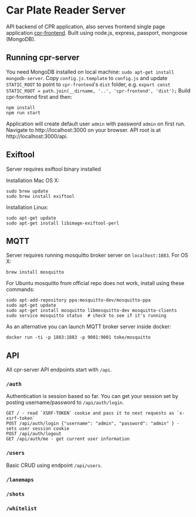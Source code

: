 # Car Plate Reader Server

API backend of CPR application, also serves frontend single page application
[cpr-frontend](https://github.com/vilnius/cpr-frontend).
Built using node.js, express, passport, mongoose (MongoDB).

## Running cpr-server

You need MongoDB installed on local machine: `sudo apt-get install mongodb-server`.
Copy `config.js.template` to `config.js` and update `STATIC_ROOT` to
point to `cpr-frontend`'s `dist` folder, e.g. `export const STATIC_ROOT = path.join(__dirname, '..', 'cpr-frontend', 'dist');`
Build cpr-frontend first and then:
```
npm install
npm run start
```
Application will create default user `admin` with password `admin` on first run.
Navigate to http://localhost:3000 on your browser.
API root is at http://localhost:3000/api.

## Exiftool

Server requires exiftool binary installed

Installation Mac OS X:

```
sudo brew update
sudo brew install exiftool
```

Installation Linux:

```
sudo apt-get update
sudo apt-get install libimage-exiftool-perl
```

## MQTT

Server requires running mosquitto broker server on `localhost:1883`. For OS X:
```
brew install mosquitto
```

For Ubuntu mosquitto from official repo does not work, install using these commands:

```
sudo apt-add-repository ppa:mosquitto-dev/mosquitto-ppa
sudo apt-get update
sudo apt-get install mosquitto libmosquitto-dev mosquitto-clients
sudo service mosquitto status  # check to see if it's running
```

As an alternative you can launch MQTT broker server inside docker:
```
docker run -ti -p 1883:1883 -p 9001:9001 toke/mosquitto
```

## API

All cpr-server API endpoints start with `/api`.

### `/auth`
Authentication is session based so far. You can get your session set by posting username/password to `/api/auth/login`.

```
GET / - read `XSRF-TOKEN` cookie and pass it to next requests as `x-xsrf-token`
POST /api/auth/login {"username": "admin", "password": "admin" } - sets user session cookie
POST /api/auth/logout
GET /api/auth/me - get current user information
```

### `/users`
Basic CRUD using endpoint `/api/users`.

### `/lanemaps`

### `/shots`

### `/whitelist`
